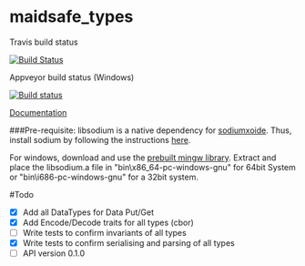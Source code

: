 # maidsafe_types

Travis build status

[![Build Status](https://travis-ci.org/dirvine/maidsafe_types.svg?branch=master)](https://travis-ci.org/dirvine/maidsafe_types)

Appveyor build status (Windows)

[![Build status](https://ci.appveyor.com/api/projects/status/jsuo65sa631h0kav?svg=true)](https://ci.appveyor.com/project/dirvine/maidsafe-types)


[Documentation](http://dirvine.github.io/maidsafe_types/)

###Pre-requisite:
libsodium is a native dependency for [sodiumxoide](https://github.com/dnaq/sodiumoxide). Thus, install sodium by following the instructions [here](http://doc.libsodium.org/installation/README.html).

For windows, download and use the [prebuilt mingw library](https://download.libsodium.org/libsodium/releases/libsodium-1.0.2-mingw.tar.gz).
Extract and place the libsodium.a file in "bin\x86_64-pc-windows-gnu" for 64bit System or "bin\i686-pc-windows-gnu" for a 32bit system.

#Todo
- [x] Add all DataTypes for Data Put/Get 
- [x] Add Encode/Decode traits for all types (cbor)
- [ ] Write tests to confirm invariants of all types
- [x] Write tests to confirm serialising and parsing of all types
- [ ] API version 0.1.0
